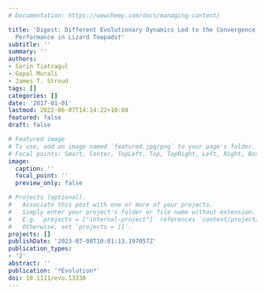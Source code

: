 ```yaml
---
# Documentation: https://wowchemy.com/docs/managing-content/

title: 'Digest: Different Evolutionary Dynamics Led to the Convergence of Clinging
  Performance in Lizard Toepads†'
subtitle: ''
summary: ''
authors:
- Sarin Tiatragul
- Gopal Murali
- James T. Stroud
tags: []
categories: []
date: '2017-01-01'
lastmod: 2022-06-07T14:14:22+10:00
featured: false
draft: false

# Featured image
# To use, add an image named `featured.jpg/png` to your page's folder.
# Focal points: Smart, Center, TopLeft, Top, TopRight, Left, Right, BottomLeft, Bottom, BottomRight.
image:
  caption: ''
  focal_point: ''
  preview_only: false

# Projects (optional).
#   Associate this post with one or more of your projects.
#   Simply enter your project's folder or file name without extension.
#   E.g. `projects = ["internal-project"]` references `content/project/deep-learning/index.md`.
#   Otherwise, set `projects = []`.
projects: []
publishDate: '2023-07-08T10:01:13.197057Z'
publication_types:
- '2'
abstract: ''
publication: '*Evolution*'
doi: 10.1111/evo.13338
---
```

